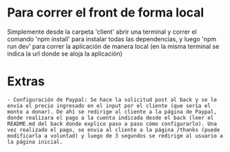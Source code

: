 # Para correr el front de forma local

Simplemente desde la carpeta 'client' abrir una terminal y correr el comando 'npm install' para instalar todas las dependencias, y luego 'npm run dev' para correr la aplicación de manera local (en la misma terminal se indica la url donde se aloja la aplicación)

# Extras
    - Configuración de Paypal: Se hace la solicitud post al back y se le envía el precio ingresado en el input por el cliente (que sería el monto a donar). De ahí se redirige al cliente a la página de Paypal, donde realizara el pago a la cuenta indicada desde el back (leer el README.md del back donde explico paso a paso cómo configurarlo). Una vez realizado el pago, se envia al cliente a la página /thanks (puede modificarla a voluntad) y luego de 3 segundos se redirige al usuario a la página inicial.